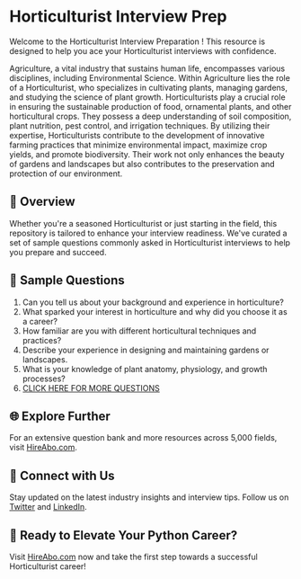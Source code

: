 # Horticulturist Interview Prep

Welcome to the Horticulturist Interview Preparation ! This resource is designed to help you ace your Horticulturist interviews with confidence.

Agriculture, a vital industry that sustains human life, encompasses various disciplines, including Environmental Science. Within Agriculture lies the role of a Horticulturist, who specializes in cultivating plants, managing gardens, and studying the science of plant growth. Horticulturists play a crucial role in ensuring the sustainable production of food, ornamental plants, and other horticultural crops. They possess a deep understanding of soil composition, plant nutrition, pest control, and irrigation techniques. By utilizing their expertise, Horticulturists contribute to the development of innovative farming practices that minimize environmental impact, maximize crop yields, and promote biodiversity. Their work not only enhances the beauty of gardens and landscapes but also contributes to the preservation and protection of our environment.

## 🚀 Overview

Whether you're a seasoned Horticulturist or just starting in the field, this repository is tailored to enhance your interview readiness. We've curated a set of sample questions commonly asked in Horticulturist interviews to help you prepare and succeed.

## 📝 Sample Questions

1. Can you tell us about your background and experience in horticulture?
2. What sparked your interest in horticulture and why did you choose it as a career?
3. How familiar are you with different horticultural techniques and practices?
4. Describe your experience in designing and maintaining gardens or landscapes.
5. What is your knowledge of plant anatomy, physiology, and growth processes?
6. [CLICK HERE FOR MORE QUESTIONS](https://hireabo.com/job/10_0_4/Horticulturist)

## 🌐 Explore Further

For an extensive question bank and more resources across 5,000 fields, visit [HireAbo.com](https://www.hireabo.com).

## 📱 Connect with Us

Stay updated on the latest industry insights and interview tips. Follow us on [Twitter](https://twitter.com/hireabo) and [LinkedIn](https://www.linkedin.com/in/hire-abo-3609972a8/).

## 🚀 Ready to Elevate Your Python Career?

Visit [HireAbo.com](https://www.hireabo.com) now and take the first step towards a successful Horticulturist career!